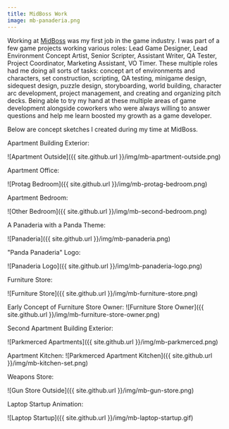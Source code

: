 ```yaml
---
title: MidBoss Work
image: mb-panaderia.png
---
```


Working at [MidBoss](https://midboss.com/) was my first job in the game industry. I was part of a few game projects working various roles: Lead Game Designer, Lead Environment Concept Artist, Senior Scripter, Assistant Writer, QA Tester, Project Coordinator, Marketing Assistant, VO Timer. These multiple roles had me doing all sorts of tasks: concept art of environments and characters, set construction, scripting, QA testing, minigame design, sidequest design, puzzle design, storyboarding, world building, character arc development, project management, and creating and organizing pitch decks. Being able to try my hand at these multiple areas of game development alongside coworkers who were always willing to answer questions and help me learn boosted my growth as a game developer.

Below are concept sketches I created during my time at MidBoss.

Apartment Building Exterior:

![Apartment Outside]({{ site.github.url }}/img/mb-apartment-outside.png)

Apartment Office:

![Protag Bedroom]({{ site.github.url }}/img/mb-protag-bedroom.png)

Apartment Bedroom:

![Other Bedroom]({{ site.github.url }}/img/mb-second-bedroom.png)

A Panaderia with a Panda Theme:

![Panaderia]({{ site.github.url }}/img/mb-panaderia.png)

"Panda Panaderia" Logo:

![Panaderia Logo]({{ site.github.url }}/img/mb-panaderia-logo.png)

Furniture Store:

![Furniture Store]({{ site.github.url }}/img/mb-furniture-store.png)

Early Concept of Furniture Store Owner:
![Furniture Store Owner]({{ site.github.url }}/img/mb-furniture-store-owner.png)

Second Apartment Building Exterior:

![Parkmerced Apartments]({{ site.github.url }}/img/mb-parkmerced.png)

Apartment Kitchen:
![Parkmerced Apartment Kitchen]({{ site.github.url }}/img/mb-kitchen-set.png)

Weapons Store:

![Gun Store Outside]({{ site.github.url }}/img/mb-gun-store.png)

Laptop Startup Animation:

![Laptop Startup]({{ site.github.url }}/img/mb-laptop-startup.gif)
